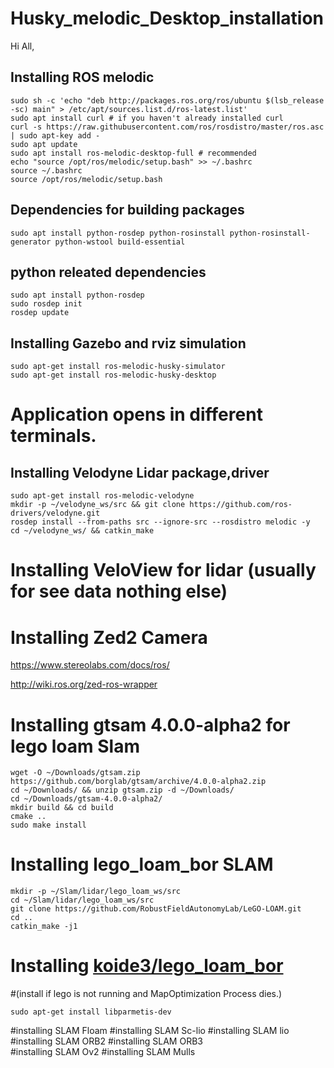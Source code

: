 # Husky_melodic_Desktop_installation
Hi All, 

## Installing ROS melodic 

```
sudo sh -c 'echo "deb http://packages.ros.org/ros/ubuntu $(lsb_release -sc) main" > /etc/apt/sources.list.d/ros-latest.list'
sudo apt install curl # if you haven't already installed curl
curl -s https://raw.githubusercontent.com/ros/rosdistro/master/ros.asc | sudo apt-key add -
sudo apt update
sudo apt install ros-melodic-desktop-full # recommended
echo "source /opt/ros/melodic/setup.bash" >> ~/.bashrc
source ~/.bashrc
source /opt/ros/melodic/setup.bash
```

## Dependencies for building packages

```
sudo apt install python-rosdep python-rosinstall python-rosinstall-generator python-wstool build-essential
```
## python releated dependencies
```
sudo apt install python-rosdep
sudo rosdep init
rosdep update
```

## Installing Gazebo and rviz simulation
```
sudo apt-get install ros-melodic-husky-simulator
sudo apt-get install ros-melodic-husky-desktop
```

# Application opens in different terminals.

## Installing Velodyne Lidar package,driver 

```
sudo apt-get install ros-melodic-velodyne
mkdir -p ~/velodyne_ws/src && git clone https://github.com/ros-drivers/velodyne.git
rosdep install --from-paths src --ignore-src --rosdistro melodic -y
cd ~/velodyne_ws/ && catkin_make
```

# Installing VeloView for lidar (usually for see data nothing else)


# Installing Zed2 Camera
https://www.stereolabs.com/docs/ros/

http://wiki.ros.org/zed-ros-wrapper

# Installing gtsam 4.0.0-alpha2 for lego loam Slam
 ```
wget -O ~/Downloads/gtsam.zip https://github.com/borglab/gtsam/archive/4.0.0-alpha2.zip
cd ~/Downloads/ && unzip gtsam.zip -d ~/Downloads/
cd ~/Downloads/gtsam-4.0.0-alpha2/
mkdir build && cd build
cmake ..
sudo make install
```

# Installing lego_loam_bor SLAM

```
mkdir -p ~/Slam/lidar/lego_loam_ws/src
cd ~/Slam/lidar/lego_loam_ws/src
git clone https://github.com/RobustFieldAutonomyLab/LeGO-LOAM.git
cd ..
catkin_make -j1
```
# Installing [koide3/lego_loam_bor](https://github.com/koide3/LeGO-LOAM-BOR)
#(install if lego is not running and MapOptimization Process dies.) 
```
sudo apt-get install libparmetis-dev 
```

#installing SLAM Floam 
#installing SLAM Sc-lio 
#installing SLAM lio 
#installing SLAM ORB2 
#installing SLAM ORB3  
#installing SLAM Ov2 
#installing SLAM Mulls

